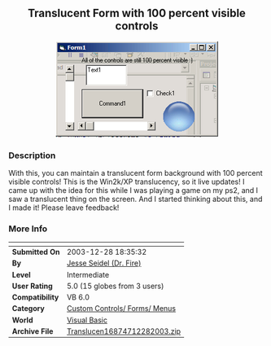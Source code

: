 ﻿<div align="center">

## Translucent Form with 100 percent visible controls

<img src="PIC200312282143438801.gif">
</div>

### Description

With this, you can maintain a translucent form background with 100 percent visible controls! This is the Win2k/XP translucency, so it live updates! I came up with the idea for this while I was playing a game on my ps2, and I saw a translucent thing on the screen. And I started thinking about this, and I made it! Please leave feedback!
 
### More Info
 


<span>             |<span>
---                |---
**Submitted On**   |2003-12-28 18:35:32
**By**             |[Jesse Seidel \(Dr\. Fire\)](https://github.com/Planet-Source-Code/PSCIndex/blob/master/ByAuthor/jesse-seidel-dr-fire.md)
**Level**          |Intermediate
**User Rating**    |5.0 (15 globes from 3 users)
**Compatibility**  |VB 6\.0
**Category**       |[Custom Controls/ Forms/  Menus](https://github.com/Planet-Source-Code/PSCIndex/blob/master/ByCategory/custom-controls-forms-menus__1-4.md)
**World**          |[Visual Basic](https://github.com/Planet-Source-Code/PSCIndex/blob/master/ByWorld/visual-basic.md)
**Archive File**   |[Translucen16874712282003\.zip](https://github.com/Planet-Source-Code/jesse-seidel-dr-fire-translucent-form-with-100-percent-visible-controls__1-50640/archive/master.zip)








